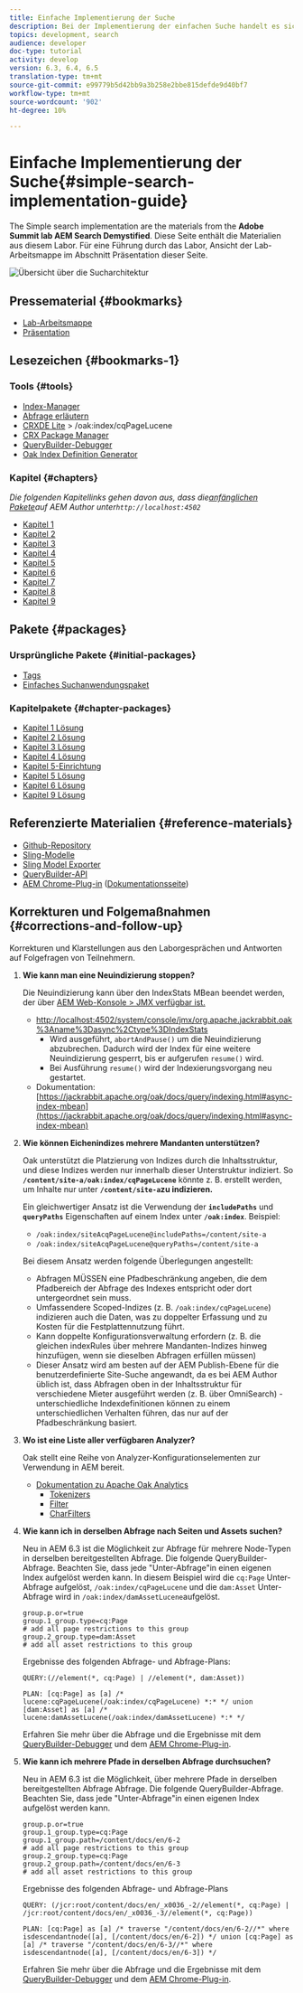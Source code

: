 ```yaml
---
title: Einfache Implementierung der Suche
description: Bei der Implementierung der einfachen Suche handelt es sich um die Materialien vom Summit Lab „AEM Search Demystified“ von 2017. Diese Seite enthält die Materialien aus diesem Labor. Für eine Führung durch das Labor, Ansicht der Lab-Arbeitsmappe im Abschnitt Präsentation dieser Seite.
topics: development, search
audience: developer
doc-type: tutorial
activity: develop
version: 6.3, 6.4, 6.5
translation-type: tm+mt
source-git-commit: e99779b5d42bb9a3b258e2bbe815defde9d40bf7
workflow-type: tm+mt
source-wordcount: '902'
ht-degree: 10%

---
```



# Einfache Implementierung der Suche{#simple-search-implementation-guide}

The Simple search implementation are the materials from the **Adobe Summit lab AEM Search Demystified**. Diese Seite enthält die Materialien aus diesem Labor. Für eine Führung durch das Labor, Ansicht der Lab-Arbeitsmappe im Abschnitt Präsentation dieser Seite.

![Übersicht über die Sucharchitektur](assets/l4080/simple-search-application.png)

## Pressematerial {#bookmarks}

* [Lab-Arbeitsmappe](assets/l4080/l4080-lab-workbook.pdf)
* [Präsentation](assets/l4080/l4080-presentation.pdf)

## Lesezeichen {#bookmarks-1}

### Tools {#tools}

* [Index-Manager](http://localhost:4502/libs/granite/operations/content/diagnosis/tool.html/granite_oakindexmanager)
* [Abfrage erläutern](http://localhost:4502/libs/granite/operations/content/diagnosis/tool.html/granite_queryperformance)
* [CRXDE Lite](http://localhost:4502/crx/de/index.jsp#/oak%3Aindex/cqPageLucene) > /oak:index/cqPageLucene
* [CRX Package Manager](http://localhost:4502/crx/packmgr/index.jsp)
* [QueryBuilder-Debugger](http://localhost:4502/libs/cq/search/content/querydebug.html?)
* [Oak Index Definition Generator](https://oakutils.appspot.com/generate/index)

### Kapitel {#chapters}

*Die folgenden Kapitellinks gehen davon aus, dass die[anfänglichen Pakete](#initialpackages)auf AEM Author unter`http://localhost:4502`*

* [Kapitel 1](http://localhost:4502/editor.html/content/summit/l4080/chapter-1.html)
* [Kapitel 2](http://localhost:4502/editor.html/content/summit/l4080/chapter-2.html)
* [Kapitel 3](http://localhost:4502/editor.html/content/summit/l4080/chapter-3.html)
* [Kapitel 4](http://localhost:4502/editor.html/content/summit/l4080/chapter-4.html)
* [Kapitel 5](http://localhost:4502/editor.html/content/summit/l4080/chapter-5.html)
* [Kapitel 6](http://localhost:4502/editor.html/content/summit/l4080/chapter-6.html)
* [Kapitel 7](http://localhost:4502/editor.html/content/summit/l4080/chapter-7.html)
* [Kapitel 8](http://localhost:4502/editor.html/content/summit/l4080/chapter-8.html)
* [Kapitel 9](http://localhost:4502/editor.html/content/summit/l4080/chapter-9.html)

## Pakete {#packages}

### Ursprüngliche Pakete {#initial-packages}

* [Tags](assets/l4080/summit-tags.zip)
* [Einfaches Suchanwendungspaket](assets/l4080/simple.ui.apps-0.0.1-snapshot.zip)

### Kapitelpakete {#chapter-packages}

* [Kapitel 1 Lösung](assets/l4080/l4080-chapter1.zip)
* [Kapitel 2 Lösung](assets/l4080/l4080-chapter2.zip)
* [Kapitel 3 Lösung](assets/l4080/l4080-chapter3.zip)
* [Kapitel 4 Lösung](assets/l4080/l4080-chapter4.zip)
* [Kapitel 5-Einrichtung](assets/l4080/l4080-chapter5-setup.zip)
* [Kapitel 5 Lösung](assets/l4080/l4080-chapter5-solution.zip)
* [Kapitel 6 Lösung](assets/l4080/l4080-chapter6.zip)
* [Kapitel 9 Lösung](assets/l4080/l4080-chapter9.zip)

## Referenzierte Materialien {#reference-materials}

* [Github-Repository](https://github.com/Adobe-Marketing-Cloud/aem-guides/tree/master/simple-search-guide)
* [Sling-Modelle](https://sling.apache.org/documentation/bundles/models.html)
* [Sling Model Exporter](https://sling.apache.org/documentation/bundles/models.html#exporter-framework-since-130)
* [QueryBuilder-API](https://docs.adobe.com/docs/en/aem/6-2/develop/search/querybuilder-api.html)
* [AEM Chrome-Plug-in](https://chrome.google.com/webstore/detail/aem-chrome-plug-in/ejdcnikffjleeffpigekhccpepplaode) ([Dokumentationsseite](https://adobe-consulting-services.github.io/acs-aem-tools/aem-chrome-plugin/))

## Korrekturen und Folgemaßnahmen {#corrections-and-follow-up}

Korrekturen und Klarstellungen aus den Laborgesprächen und Antworten auf Folgefragen von Teilnehmern.

1. **Wie kann man eine Neuindizierung stoppen?**

   Die Neuindizierung kann über den IndexStats MBean beendet werden, der über [AEM Web-Konsole > JMX verfügbar ist.](http://localhost:4502/system/console/jmx)

   * [http://localhost:4502/system/console/jmx/org.apache.jackrabbit.oak%3Aname%3Dasync%2Ctype%3DIndexStats](http://localhost:4502/system/console/jmx/org.apache.jackrabbit.oak%3Aname%3Dasync%2Ctype%3DIndexStats)
      * Wird ausgeführt, `abortAndPause()` um die Neuindizierung abzubrechen. Dadurch wird der Index für eine weitere Neuindizierung gesperrt, bis er aufgerufen `resume()` wird.
      * Bei Ausführung `resume()` wird der Indexierungsvorgang neu gestartet.
   * Dokumentation: [https://jackrabbit.apache.org/oak/docs/query/indexing.html#async-index-mbean](https://jackrabbit.apache.org/oak/docs/query/indexing.html#async-index-mbean)

2. **Wie können Eichenindizes mehrere Mandanten unterstützen?**

   Oak unterstützt die Platzierung von Indizes durch die Inhaltsstruktur, und diese Indizes werden nur innerhalb dieser Unterstruktur indiziert. So **`/content/site-a/oak:index/cqPageLucene`** könnte z. B. erstellt werden, um Inhalte nur unter **`/content/site-a`zu indizieren.**

   Ein gleichwertiger Ansatz ist die Verwendung der **`includePaths`** und **`queryPaths`** Eigenschaften auf einem Index unter **`/oak:index`**. Beispiel:

   * `/oak:index/siteAcqPageLucene@includePaths=/content/site-a`
   * `/oak:index/siteAcqPageLucene@queryPaths=/content/site-a`

   Bei diesem Ansatz werden folgende Überlegungen angestellt:

   * Abfragen MÜSSEN eine Pfadbeschränkung angeben, die dem Pfadbereich der Abfrage des Indexes entspricht oder dort untergeordnet sein muss.
   * Umfassendere Scoped-Indizes (z. B. `/oak:index/cqPageLucene`) indizieren auch die Daten, was zu doppelter Erfassung und zu Kosten für die Festplattennutzung führt.
   * Kann doppelte Konfigurationsverwaltung erfordern (z. B. die gleichen indexRules über mehrere Mandanten-Indizes hinweg hinzufügen, wenn sie dieselben Abfragen erfüllen müssen)
   * Dieser Ansatz wird am besten auf der AEM Publish-Ebene für die benutzerdefinierte Site-Suche angewandt, da es bei AEM Author üblich ist, dass Abfragen oben in der Inhaltsstruktur für verschiedene Mieter ausgeführt werden (z. B. über OmniSearch) - unterschiedliche Indexdefinitionen können zu einem unterschiedlichen Verhalten führen, das nur auf der Pfadbeschränkung basiert.


3. **Wo ist eine Liste aller verfügbaren Analyzer?**

   Oak stellt eine Reihe von Analyzer-Konfigurationselementen zur Verwendung in AEM bereit.

   * [Dokumentation zu Apache Oak Analytics](http://jackrabbit.apache.org/oak/docs/query/lucene.html#analyzers)
      * [Tokenizers](https://cwiki.apache.org/confluence/display/solr/Tokenizers)
      * [Filter](https://cwiki.apache.org/confluence/display/solr/Filter+Descriptions)
      * [CharFilters](https://cwiki.apache.org/confluence/display/solr/CharFilterFactories)

4. **Wie kann ich in derselben Abfrage nach Seiten und Assets suchen?**

   Neu in AEM 6.3 ist die Möglichkeit zur Abfrage für mehrere Node-Typen in derselben bereitgestellten Abfrage. Die folgende QueryBuilder-Abfrage. Beachten Sie, dass jede &quot;Unter-Abfrage&quot;in einen eigenen Index aufgelöst werden kann. In diesem Beispiel wird die `cq:Page` Unter-Abfrage aufgelöst, `/oak:index/cqPageLucene` und die `dam:Asset` Unter-Abfrage wird in `/oak:index/damAssetLucene`aufgelöst.

   ```plain
   group.p.or=true
   group.1_group.type=cq:Page
   # add all page restrictions to this group
   group.2_group.type=dam:Asset
   # add all asset restrictions to this group
   ```

   Ergebnisse des folgenden Abfrage- und Abfrage-Plans:

   ```plain
   QUERY:(//element(*, cq:Page) | //element(*, dam:Asset))
   
   PLAN: [cq:Page] as [a] /* lucene:cqPageLucene(/oak:index/cqPageLucene) *:* */ union [dam:Asset] as [a] /* lucene:damAssetLucene(/oak:index/damAssetLucene) *:* */
   ```

   Erfahren Sie mehr über die Abfrage und die Ergebnisse mit dem [QueryBuilder-Debugger](http://localhost:4502/libs/cq/search/content/querydebug.html?_charset_=UTF-8&amp;query=group.p.or%3Dtrue%0D%0Agroup.1_group.type%3Dcq%3APage%0D%0A%23+add+all+page+restrictions+to+this+group%0D%0Agroup.2_group.type%3Ddam%3AAsset%0D%0A%23+add+all+asset+restrictions+to+this+group) und dem [AEM Chrome-Plug-in](https://chrome.google.com/webstore/detail/aem-chrome-plug-in/ejdcnikffjleeffpigekhccpepplaode?hl=en-US).

5. **Wie kann ich mehrere Pfade in derselben Abfrage durchsuchen?**

   Neu in AEM 6.3 ist die Möglichkeit, über mehrere Pfade in derselben bereitgestellten Abfrage Abfrage. Die folgende QueryBuilder-Abfrage. Beachten Sie, dass jede &quot;Unter-Abfrage&quot;in einen eigenen Index aufgelöst werden kann.

   ```plain
   group.p.or=true
   group.1_group.type=cq:Page
   group.1_group.path=/content/docs/en/6-2
   # add all page restrictions to this group
   group.2_group.type=cq:Page
   group.2_group.path=/content/docs/en/6-3
   # add all asset restrictions to this group
   ```

   Ergebnisse des folgenden Abfrage- und Abfrage-Plans

   ```plain
   QUERY: (/jcr:root/content/docs/en/_x0036_-2//element(*, cq:Page) | /jcr:root/content/docs/en/_x0036_-3//element(*, cq:Page))
   
   PLAN: [cq:Page] as [a] /* traverse "/content/docs/en/6-2//*" where isdescendantnode([a], [/content/docs/en/6-2]) */ union [cq:Page] as [a] /* traverse "/content/docs/en/6-3//*" where isdescendantnode([a], [/content/docs/en/6-3]) */
   ```

   Erfahren Sie mehr über die Abfrage und die Ergebnisse mit dem [QueryBuilder-Debugger](http://localhost:4502/libs/cq/search/content/querydebug.html?_charset_=UTF-8&amp;query=group.p.or%3Dtrue%0D%0Agroup.1_group.type%3Dcq%3APage%0D%0Agroup.1_group.path%3D%2Fcontent%2Fdocs%2Fen%2F6-2%0D%0A%23+add+all+page+restrictions+to+this+group%0D%0Agroup.2_group.type%3Dcq%3APage%0D%0Agroup.2_group.path%3D%2Fcontent%2Fdocs%2Fen%2F6-3%0D%0A%23+add+all+asset+restrictions+to+this+group) und dem [AEM Chrome-Plug-in](https://chrome.google.com/webstore/detail/aem-chrome-plug-in/ejdcnikffjleeffpigekhccpepplaode?hl=en-US).
